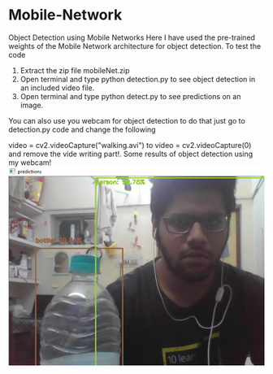 # Mobile-Network
Object Detection using Mobile Networks
Here I have used the pre-trained weights of the Mobile Network architecture for object detection.
To test the code
1. Extract the zip file mobileNet.zip
2. Open terminal and type python detection.py to see object detection in an included video file.
3. Open terminal and type python detect.py to see predictions on an image.

You can also use you webcam for object detection to do that just go to detection.py code and change the following

video = cv2.videoCapture("walking.avi") to video = cv2.videoCapture(0) and remove the vide writing part!. Some results of object detection using
my webcam!
![alt text](https://github.com/pks-97/Mobile-Network/blob/master/test.png)
